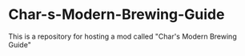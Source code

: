 # Char-s-Modern-Brewing-Guide
This is a repository for hosting a mod called "Char's Modern Brewing Guide" 
